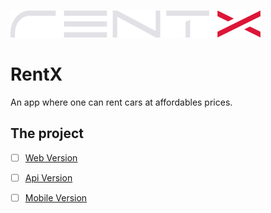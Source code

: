 ![RentX](./web/src/assets/logo.svg)

# RentX

An app where one can rent cars  at affordables prices.

## The project

- [ ] [Web Version](https://github.com/xSallus/rentx/tree/main/web)

- [ ] [Api Version]()

- [ ] [Mobile Version]()
